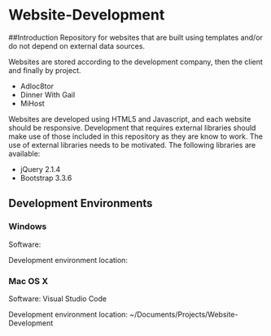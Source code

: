 # Website-Development
##Introduction
Repository for websites that are built using templates and/or do not depend on external data sources.

Websites are stored according to the development company, then the client and finally by project.
* Adloc8tor
* Dinner With Gail
* MiHost

Websites are developed using HTML5 and Javascript, and each website should be responsive. Development that requires external libraries should make use of those included in this repository as they are know to work. The use of external libraries needs to be motivated. The following libraries are available:
* jQuery 2.1.4
* Bootstrap 3.3.6

## Development Environments
### Windows
Software: <Add here>

Development environment location: <Add here>

### Mac OS X
Software: Visual Studio Code

Development environment location: ~/Documents/Projects/Website-Development
